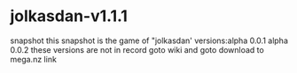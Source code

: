# jolkasdan-v1.1.1
snapshot
this snapshot is the game of "jolkasdan'
versions:alpha 0.0.1
alpha 0.0.2
these versions are not in record
goto wiki and goto download to mega.nz link
